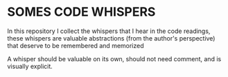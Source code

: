 # SOMES CODE WHISPERS

In this repository I collect the whispers that I hear in the code readings, these whispers are valuable abstractions (from the author's perspective) that deserve to be remembered and memorized

A whisper should be valuable on its own, should not need comment, and is visually explicit.
